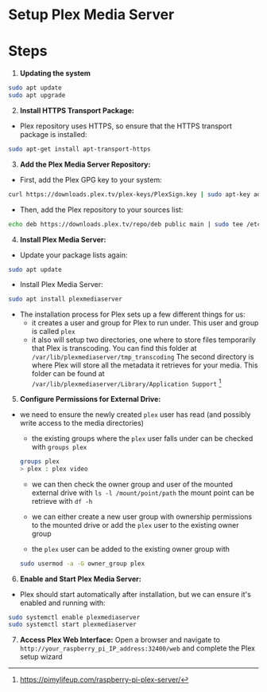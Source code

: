# Setup Plex Media Server

# Steps

1. **Updating the system**
```bash
sudo apt update
sudo apt upgrade
```

2. **Install HTTPS Transport Package:**
* Plex repository uses HTTPS, so ensure that the HTTPS transport package is installed:
```bash
sudo apt-get install apt-transport-https
```

3. **Add the Plex Media Server Repository:**
* First, add the Plex GPG key to your system:
```bash
curl https://downloads.plex.tv/plex-keys/PlexSign.key | sudo apt-key add -
```
* Then, add the Plex repository to your sources list:
```bash
echo deb https://downloads.plex.tv/repo/deb public main | sudo tee /etc/apt/sources.list.d/plexmediaserver.list
```

4. **Install Plex Media Server:**
* Update your package lists again:
```bash
sudo apt update
```
* Install Plex Media Server:
```bash
sudo apt install plexmediaserver
```
* The installation process for Plex sets up a few different things for us:
    * it creates a user and group for Plex to run under. This user and group is called `plex`
    * it also will setup two directories, one where to store files temporarily that Plex is transcoding. You can find this folder at `/var/lib/plexmediaserver/tmp_transcoding`
    The second directory is where Plex will store all the metadata it retrieves for your media. This folder can be found at `/var/lib/plexmediaserver/Library/Application Support` [^1]

5. **Configure Permissions for External Drive:**
* we need to ensure the newly created `plex` user has read (and possibly write access to the media directories)
    * the existing groups where the `plex` user falls under can be checked with `groups plex`
    ```bash
    groups plex
    > plex : plex video
    ```

    * we can then check the owner group and user of the mounted external drive with `ls -l /mount/point/path`
    the mount point can be retrieve with `df -h`

    * we can either create a new user group with ownership permissions to the mounted drive or add the `plex` user to the existing owner group

    * the `plex` user can be added to the existing owner group with
    ```bash
    sudo usermod -a -G owner_group plex
    ```

6. **Enable and Start Plex Media Server:**
* Plex should start automatically after installation, but we can ensure it's enabled and running with:
```bash
sudo systemctl enable plexmediaserver
sudo systemctl start plexmediaserver
```

7. **Access Plex Web Interface:**
Open a browser and navigate to `http://your_raspberry_pi_IP_address:32400/web` and complete the Plex setup wizard



[^1]: https://pimylifeup.com/raspberry-pi-plex-server/

